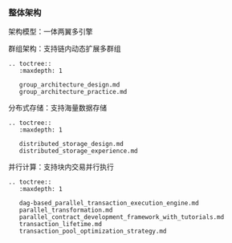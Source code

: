 ### 整体架构


架构模型：一体两翼多引擎

群组架构：支持链内动态扩展多群组

```eval_rst
.. toctree::
   :maxdepth: 1

   group_architecture_design.md
   group_architecture_practice.md
```

分布式存储：支持海量数据存储

```eval_rst
.. toctree::
   :maxdepth: 1

   distributed_storage_design.md
   distributed_storage_experience.md
``` 

并行计算：支持块内交易并行执行

```eval_rst
.. toctree::
   :maxdepth: 1

   dag-based_parallel_transaction_execution_engine.md
   parallel_transformation.md
   parallel_contract_development_framework_with_tutorials.md
   transaction_lifetime.md
   transaction_pool_optimization_strategy.md
```